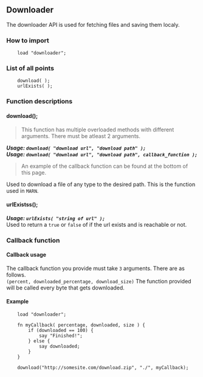 ## Downloader
The downloader API is used for fetching files and saving them localy.

### How to import
~~~ mani
    load "downloader";
~~~

### List of all points
~~~ mani
    download( );
    urlExists( );
~~~

### Function descriptions

#### download();
> This function has multiple overloaded methods with different arguments. There must be atleast 2 arguments.


***Usage: `download( "download url", "download path" );`***<br />
***Usage: `download( "download url", "download path", callback_function );`***<br />

> An example of the callback function can be found at the bottom of this page.

Used to download a file of any type to the desired path. This is the function used in `MARN`.

#### urlExistss();
***Usage: `urlExists( "string of url" );`***<br />
Used to return a `true` or `false` of if the url exists and is reachable or not.


### Callback function

#### Callback usage
The callback function you provide must take `3` arguments. There are as follows.<br />
`(percent, downloaded_percentage, download_size)`
The function provided will be called every byte that gets downloaded.

#### Example

~~~ mani
    load "downloader";

    fn myCallback( percentage, downloaded, size ) {
        if (downloaded == 100) {
            say "Finished!";
        } else {
            say downloaded;
        }
    }

    download("http://somesite.com/download.zip", "./", myCallback);
~~~


